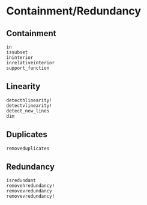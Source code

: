 # Containment/Redundancy

## Containment
```@docs
in
issubset
ininterior
inrelativeinterior
support_function
```

## Linearity

```@docs
detecthlinearity!
detectvlinearity!
detect_new_lines
dim
```

## Duplicates

```@docs
removeduplicates
```

## Redundancy
```@docs
isredundant
removehredundancy!
removevredundancy
removevredundancy!
```
